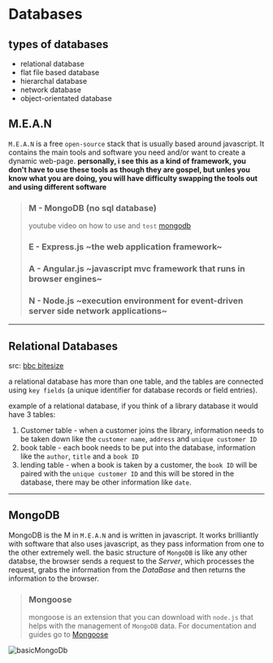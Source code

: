 # Databases

## types of databases

* relational database 
* flat file based database
* hierarchal database
* network database
* object-orientated database

## M.E.A.N

`M.E.A.N` is a free `open-source` stack that is usually based around javascript. It contains the main tools and software you need and/or want to create a dynamic web-page. 
**personally, i see this as a kind of framework, you don't have to use these tools as though they are gospel, but unles you know what you are doing, you will have difficulty swapping the tools out and using different software**

>### M - MongoDB (no sql database)
>
>youtube video on how to use and `test` [mongodb](https://www.youtube.com/watch?v=9OPP_1eAENg&list=PL4cUxeGkcC9jpvoYriLI0bY8DOgWZfi6u&index=1)
>
>### E - Express.js ~the web application framework~
>### A - Angular.js ~javascript mvc framework that runs in browser engines~
>### N - Node.js ~execution environment for event-driven server side network applications~
>

---

## Relational Databases

src: [bbc bitesize](http://www.bbc.co.uk/schools/gcsebitesize/ict/databases/2databasesrev2.shtml)

a relational database has more than one table, and the tables are connected using `key fields` (a unique identifier for database records or field entries). 

example of a relational database, if you think of a library database it would have 3 tables:

1. Customer table - when a customer joins the library, information needs to be taken down like the `customer name`, `address` and `unique customer ID`
2. book table - each book needs to be put into the database, information like the `author`, `title` and a `book ID`
3. lending table - when a book is taken by a customer, the `book ID` will be paired with the `unique customer ID` and this will be stored in the database, there may be other information like `date`.


---


## MongoDB

MongoDB is the M in `M.E.A.N` and is written in javascript. It works brilliantly with software that also uses javascript, as they pass information from one to the other extremely well. 
the basic structure of `MongoDB` is like any other databse, the browser sends a request to the *Server*, which processes the request, grabs the information from the *DataBase* and then returns the information to the browser.

>### Mongoose
>mongoose is an extension that you can download with `node.js` that helps with the management of `MongoDB` data.
>For documentation and guides go to [Mongoose](<http://mongoosejs.com/>)


![basicMongoDb](https://i.imgur.com/aBHKFdA.png)







































